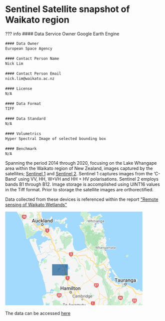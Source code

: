 # Sentinel Satellite snapshot of Waikato region

??? info 
    #### Data Service Owner
    Google Earth Engine

    #### Data Owner
    European Space Agency

    #### Contact Person Name
    Nick Lim

    #### Contact Person Email
    nick.lim@waikato.ac.nz

    #### License
    N/A

    #### Data Format
    TIFF

    #### Data Standard
    N/A

    #### Volumetrics
    Hyper Spectral Image of selected bounding box

    #### Benchmark
    N/A
	

Spanning the period 2014 through 2020, focusing on the Lake Whangape area within the Waikato region of New Zealand, images captured by the satellites; [Sentinel 1](https://developers.google.com/earth-engine/datasets/catalog/COPERNICUS_S1_GRD) and [Sentinel 2](https://developers.google.com/earth-engine/datasets/catalog/COPERNICUS_S2).
Sentinel 1 captures images from the ‘C-Band’ using VV, HH, W+VH and HH + HV polarisations. Sentinel 2 employs bands B1 through B12. Image storage is accomplished using UINT16 values in the Tiff format. Prior to storage the satellite images are orthorectified.
  
Data collected from these devices is referenced within the report ["Remote sensing of Waikato Wetlands"](https://www.waikatoregion.govt.nz/assets/WRC/WRC-2019/tr201621.pdf)

![Satellite coverage area](../img/SentinelSat.png)

The data can be accessed [here](https://code.earthengine.google.com/?scriptPath=users%2Fnlim%2Fwrc_science%3Awetland_nz_2020_2)

